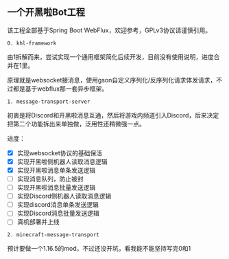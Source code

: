 一个开黑啦Bot工程
--

该工程全部基于Spring Boot WebFlux，欢迎参考，GPLv3协议请谨慎引用。

`0. khl-framework`

由1拆解而来，尝试实现一个通用框架简化后续开发，目前没有使用说明，进度合并在1里。

原理就是websocket接消息，使用gson自定义序列化/反序列化请求体发请求，不过都是基于webflux那一套异步框架。

`1. message-transport-server`

初衷是将Discord和开黑啦消息互通，然后将游戏内频道引入Discord，后来决定把第二个功能拆出来单独做，泛用性还稍微强一点。

进度：

- [x] 实现websocket协议的基础保活
- [X] 实现开黑啦侧机器人读取消息逻辑
- [X] 实现开黑啦消息单条发送逻辑
- [ ] 实现消息队列，防止被封
- [ ] 实现开黑啦消息批量发送逻辑
- [ ] 实现Discord侧机器人读取消息逻辑
- [ ] 实现discord消息单条发送逻辑
- [ ] 实现Discord消息批量发送逻辑
- [ ] 真机部署并上线

`2. minecraft-message-transport`

预计要做一个1.16.5的mod，不过还没开坑，看我能不能坚持写完0和1
